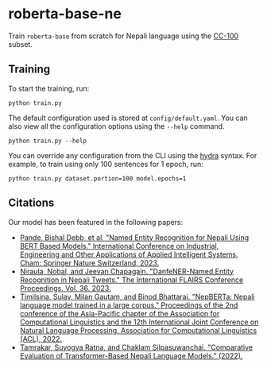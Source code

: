 # roberta-base-ne

Train `roberta-base` from scratch for Nepali language using the [CC-100](http://data.statmt.org/cc-100/) subset.

## Training
To start the training, run:
```shell
python train.py
```

The default configuration used is stored at `config/default.yaml`. You can also view all the configuration options using the `--help` command.
```shell
python train.py --help
```

You can override any configuration from the CLI using the [hydra](https://hydra.cc/docs/intro) syntax. For example, to train using only 100 sentences for 1 epoch, run:
```shell
python train.py dataset.portion=100 model.epochs=1
```

## Citations
Our model has been featured in the following papers:
- [Pande, Bishal Debb, et al. "Named Entity Recognition for Nepali Using BERT Based Models." International Conference on Industrial, Engineering and Other Applications of Applied Intelligent Systems. Cham: Springer Nature Switzerland, 2023.](https://link.springer.com/chapter/10.1007/978-3-031-36822-6_8)
- [Niraula, Nobal, and Jeevan Chapagain. "DanfeNER-Named Entity Recognition in Nepali Tweets." The International FLAIRS Conference Proceedings. Vol. 36. 2023.](https://journals.flvc.org/FLAIRS/article/view/133384)
- [Timilsina, Sulav, Milan Gautam, and Binod Bhattarai. "NepBERTa: Nepali language model trained in a large corpus." Proceedings of the 2nd conference of the Asia-Pacific chapter of the Association for Computational Linguistics and the 12th International Joint Conference on Natural Language Processing. Association for Computational Linguistics (ACL), 2022.](https://aura.abdn.ac.uk/bitstream/handle/2164/21465/Timilsina_etal_ACLA_NepNERTa_VOR.pdf?sequence=1)
- [Tamrakar, Suyogya Ratna, and Chaklam Silpasuwanchai. "Comparative Evaluation of Transformer-Based Nepali Language Models." (2022).](https://www.researchsquare.com/article/rs-2289743/v1)
